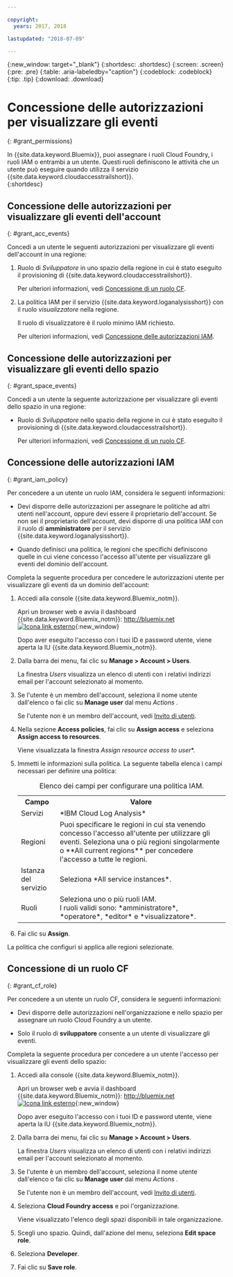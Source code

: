 ```yaml
---

copyright:
  years: 2017, 2018

lastupdated: "2018-07-09"

---
```


{:new_window: target="_blank"}
{:shortdesc: .shortdesc}
{:screen: .screen}
{:pre: .pre}
{:table: .aria-labeledby="caption"}
{:codeblock: .codeblock}
{:tip: .tip}
{:download: .download}


# Concessione delle autorizzazioni per visualizzare gli eventi
{: #grant_permissions}

In {{site.data.keyword.Bluemix}}, puoi assegnare i ruoli Cloud Foundry, i ruoli IAM o entrambi a un utente. Questi ruoli definiscono le attività che un utente può eseguire quando utilizza il servizio {{site.data.keyword.cloudaccesstrailshort}}.  
{:shortdesc}

## Concessione delle autorizzazioni per visualizzare gli eventi dell'account
{: #grant_acc_events}

Concedi a un utente le seguenti autorizzazioni per visualizzare gli eventi dell'account in una regione:

1. Ruolo di *Sviluppatore* in uno spazio della regione in cui è stato eseguito il provisioning di {{site.data.keyword.cloudaccesstrailshort}}. 

    Per ulteriori informazioni, vedi [Concessione di un ruolo CF](/docs/services/cloud-activity-tracker/how-to/grant_permissions.html#grant_cf_role).

2. La politica IAM per il servizio {{site.data.keyword.loganalysisshort}} con il ruolo *visualizzatore* nella regione. 

    Il ruolo di visualizzatore è il ruolo minimo IAM richiesto. 
	
	Per ulteriori informazioni, vedi [Concessione delle autorizzazioni IAM](/docs/services/cloud-activity-tracker/how-to/grant_permissions.html#grant_iam_policy).


## Concessione delle autorizzazioni per visualizzare gli eventi dello spazio
{: #grant_space_events}

Concedi a un utente la seguente autorizzazione per visualizzare gli eventi dello spazio in una regione:

* Ruolo di *Sviluppatore* nello spazio della regione in cui è stato eseguito il provisioning di {{site.data.keyword.cloudaccesstrailshort}}. 

    Per ulteriori informazioni, vedi [Concessione di un ruolo CF](/docs/services/cloud-activity-tracker/how-to/grant_permissions.html#grant_cf_role).


## Concessione delle autorizzazioni IAM
{: #grant_iam_policy}

Per concedere a un utente un ruolo IAM, considera le seguenti informazioni:

* Devi disporre delle autorizzazioni per assegnare le politiche ad altri utenti nell'account, oppure devi essere il proprietario dell'account. Se non sei il proprietario dell'account, devi disporre di una politica IAM con il ruolo di **amministratore** per il servizio {{site.data.keyword.loganalysisshort}}.

* Quando definisci una politica, le regioni che specifichi definiscono quelle in cui viene concesso l'accesso all'utente per visualizzare gli eventi del dominio dell'account.

Completa la seguente procedura per concedere le autorizzazioni utente per visualizzare gli eventi da un dominio dell'account:

1. Accedi alla console {{site.data.keyword.Bluemix_notm}}.

    Apri un browser web e avvia il dashboard {{site.data.keyword.Bluemix_notm}}: [http://bluemix.net ![Icona link esterno](../../../icons/launch-glyph.svg "Icona link esterno")](http://bluemix.net){:new_window}
	
	Dopo aver eseguito l'accesso con i tuoi ID e password utente, viene aperta la IU {{site.data.keyword.Bluemix_notm}}.

2. Dalla barra dei menu, fai clic su **Manage > Account > Users**. 

    La finestra *Users* visualizza un elenco di utenti con i relativi indirizzi email per l'account selezionato al momento.
	
3. Se l'utente è un membro dell'account, seleziona il nome utente dall'elenco o fai clic su **Manage user** dal menu *Actions* .

    Se l'utente non è un membro dell'account, vedi [Invito di utenti](/docs/iam/iamuserinv.html#iamuserinv).

4. Nella sezione **Access policies**, fai clic su **Assign access** e seleziona **Assign access to resources**.

    Viene visualizzata la finestra *Assign resource access to user**.

5. Immetti le informazioni sulla politica. La seguente tabella elenca i campi necessari per definire una politica: 

    <table>
	  <caption>Elenco dei campi per configurare una politica IAM.</caption>
	  <tr>
	    <th>Campo</th>
		<th>Valore</th>
	  </tr>
	  <tr>
	    <td>Servizi</td>
		<td>*IBM Cloud Log Analysis*</td>
	  </tr>	  
	  <tr>
	    <td>Regioni</td>
		<td>Puoi specificare le regioni in cui sta venendo concesso l'accesso all'utente per utilizzare gli eventi. Seleziona una o più regioni singolarmente o **All current regions** per concedere l'accesso a tutte le regioni.</td>
	  </tr>
	  <tr>
	    <td>Istanza del servizio</td>
		<td>Seleziona *All service instances*.</td>
	  </tr>
	  <tr>
	    <td>Ruoli</td>
		<td>Seleziona uno o più ruoli IAM. <br>I ruoli validi sono: *amministratore*, *operatore*, *editor* e *visualizzatore*.</td>
	  </tr>
     </table>
	
6. Fai clic su **Assign**.
	
La politica che configuri si applica alle regioni selezionate. 


## Concessione di un ruolo CF
{: #grant_cf_role}

Per concedere a un utente un ruolo CF, considera le seguenti informazioni:

* Devi disporre delle autorizzazioni nell'organizzazione e nello spazio per assegnare un ruolo Cloud Foundry a un utente. 

* Solo il ruolo di **sviluppatore** consente a un utente di visualizzare gli eventi.

Completa la seguente procedura per concedere a un utente l'accesso per visualizzare gli eventi dello spazio:

1. Accedi alla console {{site.data.keyword.Bluemix_notm}}.

    Apri un browser web e avvia il dashboard {{site.data.keyword.Bluemix_notm}}: [http://bluemix.net ![Icona link esterno](../../../icons/launch-glyph.svg "Icona link esterno")](http://bluemix.net){:new_window}
	
	Dopo aver eseguito l'accesso con i tuoi ID e password utente, viene aperta la IU {{site.data.keyword.Bluemix_notm}}.

2. Dalla barra dei menu, fai clic su **Manage > Account > Users**. 

    La finestra *Users* visualizza un elenco di utenti con i relativi indirizzi email per l'account selezionato al momento.
	
3. Se l'utente è un membro dell'account, seleziona il nome utente dall'elenco o fai clic su **Manage user** dal menu *Actions* .

    Se l'utente non è un membro dell'account, vedi [Invito di utenti](/docs/iam/iamuserinv.html#iamuserinv).

4. Seleziona **Cloud Foundry access** e poi l'organizzazione.

    Viene visualizzato l'elenco degli spazi disponibili in tale organizzazione.

5. Scegli uno spazio. Quindi, dall'azione del menu, seleziona **Edit space role**.

6. Seleziona **Developer**.
	
7. Fai clic su **Save role**.




